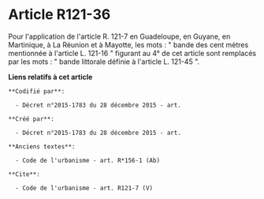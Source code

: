 # Article R121-36

Pour l'application de l'article R. 121-7 en Guadeloupe, en Guyane, en Martinique, à La Réunion et à Mayotte, les mots : "
bande des cent mètres mentionnée à l'article L. 121-16 " figurant au 4° de cet article sont remplacés par les mots : " bande
littorale définie à l'article L. 121-45 ".

**Liens relatifs à cet article**

	**Codifié par**:

	  - Décret n°2015-1783 du 28 décembre 2015 - art.

	**Créé par**:

	  - Décret n°2015-1783 du 28 décembre 2015 - art.

	**Anciens textes**:

	  - Code de l'urbanisme - art. R*156-1 (Ab)

	**Cite**:

	  - Code de l'urbanisme - art. R121-7 (V)
